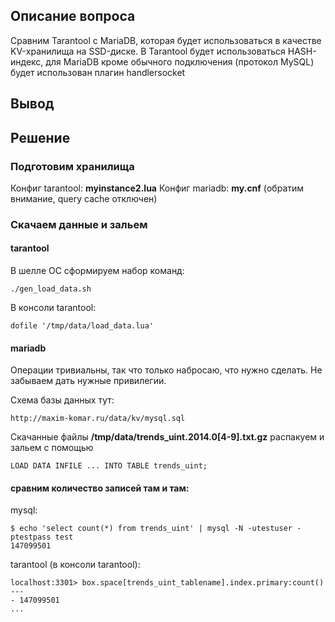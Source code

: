## Описание вопроса

Сравним Tarantool с MariaDB, которая будет использоваться в качестве KV-хранилища на SSD-диске. 
В Tarantool будет использоваться HASH-индекс, для MariaDB кроме обычного подключения (протокол MySQL) будет использован плагин handlersocket

## Вывод

## Решение

### Подготовим хранилища

Конфиг tarantool: **myinstance2.lua**
Конфиг mariadb: **my.cnf** (обратим внимание, query cache отключен)

### Скачаем данные и зальем

#### tarantool

В шелле ОС сформируем набор команд:

    ./gen_load_data.sh

В консоли tarantool:

    dofile '/tmp/data/load_data.lua'

#### mariadb

Операции тривиальны, так что только набросаю, что нужно сделать. Не забываем дать нужные привилегии.

Схема базы данных тут:
    
    http://maxim-komar.ru/data/kv/mysql.sql

Скачанные файлы **/tmp/data/trends_uint.2014.0[4-9].txt.gz** распакуем и зальем с помощью

    LOAD DATA INFILE ... INTO TABLE trends_uint;

#### сравним количество записей там и там:

mysql:

    $ echo 'select count(*) from trends_uint' | mysql -N -utestuser -ptestpass test
    147099501

tarantool (в консоли tarantool):

    localhost:3301> box.space[trends_uint_tablename].index.primary:count()
    ---
    - 147099501
    ...

